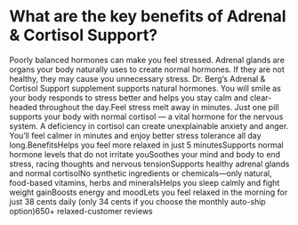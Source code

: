 # What are the key benefits of Adrenal & Cortisol Support?

Poorly balanced hormones can make you feel stressed. Adrenal glands are organs your body naturally uses to create normal hormones. If they are not healthy, they may cause you unnecessary stress. Dr. Berg’s Adrenal & Cortisol Support supplement supports natural hormones. You will smile as your body responds to stress better and helps you stay calm and clear-headed throughout the day.Feel stress melt away in minutes. Just one pill supports your body with normal cortisol — a vital hormone for the nervous system. A deficiency in cortisol can create unexplainable anxiety and anger. You’ll feel calmer in minutes and enjoy better stress tolerance all day long.BenefitsHelps you feel more relaxed in just 5 minutesSupports normal hormone levels that do not irritate youSoothes your mind and body to end stress, racing thoughts and nervous tensionSupports healthy adrenal glands and normal cortisolNo synthetic ingredients or chemicals—only natural, food-based vitamins, herbs and mineralsHelps you sleep calmly and fight weight gainBoosts energy and moodLets you feel relaxed in the morning for just 38 cents daily (only 34 cents if you choose the monthly auto-ship option)650+ relaxed-customer reviews